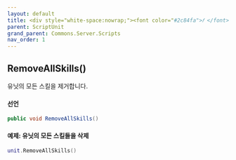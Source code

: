 ```yaml
---
layout: default
title: <div style="white-space:nowrap;"><font color="#2c84fa">𝑓 </font>RemoveAllSkills</div>
parent: ScriptUnit
grand_parent: Commons.Server.Scripts
nav_order: 1
---
```


<!-- 아래로 편집 -->



## RemoveAllSkills()
유닛의 모든 스킬을 제거합니다.

#### 선언
```cs
public void RemoveAllSkills()
```
#### 예제: 유닛의 모든 스킬들을 삭제
```lua
unit.RemoveAllSkills()
```